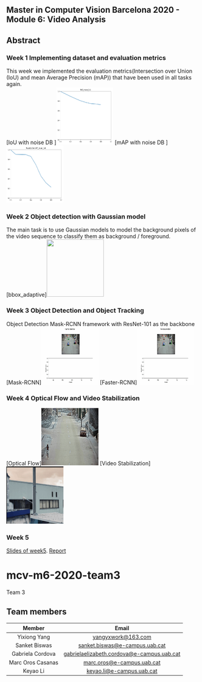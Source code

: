 

## Master in Computer Vision Barcelona 2020 - Module 6: Video Analysis


## Abstract
### Week 1 Implementing dataset and evaluation metrics
This week we implemented the evaluation metrics(Intersection over Union (IoU) and mean Average Precision (mAP)) that have been used in all tasks again.  
[IoU with noise DB ]<img width="150" height="150" src="https://github.com/mcv-m6-video/mcv-m6-2020-team3/blob/master/img/w1t_1_1.png"/>
[mAP with noise DB ]<img width="150" height="150" src="https://github.com/mcv-m6-video/mcv-m6-2020-team3/blob/master/img/w1t1_1_2.png"/>

### Week 2 Object detection with Gaussian model
The main task is to use Gaussian models to model the background pixels of the video sequence to classify them as background / foreground.  
[bbox_adaptive]<img width="150" height="150" src="https://github.com/mcv-m6-video/mcv-m6-2020-team3/blob/master/img/bboxes_adaptive.gif"/>

### Week 3 Object Detection and Object Tracking
Object Detection Mask-RCNN framework with ResNet-101 as the backbone  
[Mask-RCNN]<img width="150" height="150" src="https://github.com/mcv-m6-video/mcv-m6-2020-team3/blob/master/img/mrcnn.gif"/>
[Faster-RCNN]<img width="150" height="150" src="https://github.com/mcv-m6-video/mcv-m6-2020-team3/blob/master/img/frcnn.gif">

### Week 4 Optical Flow and Video Stabilization
[Optical Flow]<img width="150" height="150" src="https://github.com/mcv-m6-video/mcv-m6-2020-team3/blob/master/img/test.gif"/>
[Video Stabilization]<img width="150" height="150" src="https://github.com/mcv-m6-video/mcv-m6-2020-team3/blob/master/img/image.gif"/>

### Week 5
[Slides of week5](https://docs.google.com/presentation/d/1VasprYLcgt9CrHsns_UD0mKGjKkKP6lzKt5dVO2Eym0/edit#slide=id.g73a990f4fc_3_455). 
[Report]()

# mcv-m6-2020-team3
Team 3
## Team members

|      Member     |           Email          |
|:---------------:|:------------------------:|
|  Yixiong Yang| yangyxwork@163.com |
|     Sanket Biswas   |    sanket.biswas@e-campus.uab.cat   |
|  Gabriela Cordova |    gabrielaelizabeth.cordova@e-campus.uab.cat    |
| Marc Oros Casanas  |marc.oros@e-campus.uab.cat |
| Keyao Li | keyao.li@e-campus.uab.cat|

